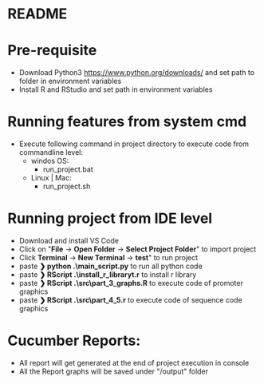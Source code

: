 # README #
  
# Pre-requisite
- Download Python3 https://www.python.org/downloads/ and set path to folder in environment variables
- Install R and RStudio and set path in environment variables
	
# Running features from system cmd
- Execute following command in project directory to execute code from commandline level:
     - windos OS:
        - run_project.bat
     - Linux | Mac:
        - run_project.sh

# Running project from IDE level

- Download and install VS Code
- Click on "**File** -> **Open Folder** -> **Select Project Folder**" to import project
- Click **Terminal** -> **New Terminal** -> **test**" to run project
- paste **❯ python .\main_script.py** to run all python code 
- paste **❯ RScript .\install_r_libraryt.r** to install r library
- paste **❯ RScript .\src\part_3_graphs.R** to execute code of promoter graphics
- paste **❯ RScript .\src\part_4_5.r** to execute code of sequence code graphics
 
# Cucumber Reports:
- All report will get generated at the end of project execution in console
- All the Report graphs will be saved under "/output" folder
